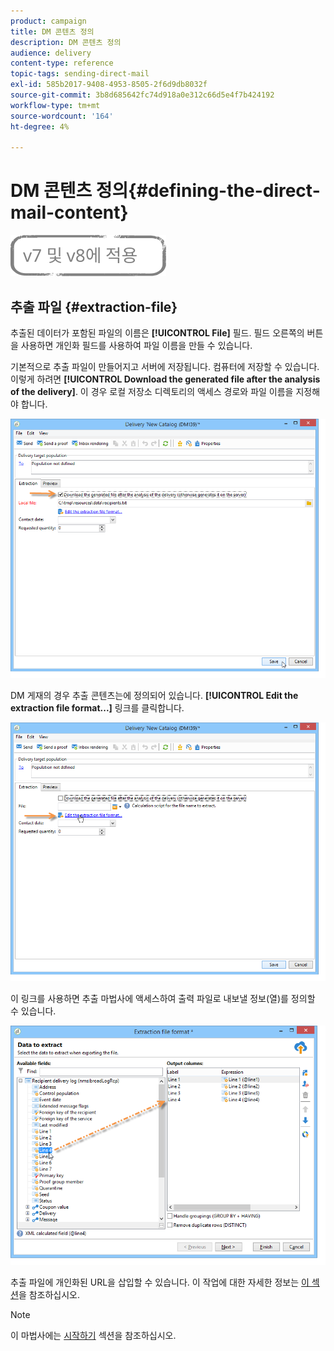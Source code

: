 ```yaml
---
product: campaign
title: DM 콘텐츠 정의
description: DM 콘텐츠 정의
audience: delivery
content-type: reference
topic-tags: sending-direct-mail
exl-id: 585b2017-9408-4953-8505-2f6d9db8032f
source-git-commit: 3b8d685642fc74d918a0e312c66d5e4f7b424192
workflow-type: tm+mt
source-wordcount: '164'
ht-degree: 4%

---
```


# DM 콘텐츠 정의{#defining-the-direct-mail-content}

![](../../assets/common.svg)

## 추출 파일 {#extraction-file}

추출된 데이터가 포함된 파일의 이름은 **[!UICONTROL File]** 필드. 필드 오른쪽의 버튼을 사용하면 개인화 필드를 사용하여 파일 이름을 만들 수 있습니다.

기본적으로 추출 파일이 만들어지고 서버에 저장됩니다. 컴퓨터에 저장할 수 있습니다. 이렇게 하려면 **[!UICONTROL Download the generated file after the analysis of the delivery]**. 이 경우 로컬 저장소 디렉토리의 액세스 경로와 파일 이름을 지정해야 합니다.

![](assets/s_ncs_user_mail_delivery_local_file.png)

DM 게재의 경우 추출 콘텐츠는에 정의되어 있습니다. **[!UICONTROL Edit the extraction file format...]** 링크를 클릭합니다.

![](assets/s_ncs_user_mail_delivery_format_link.png)

이 링크를 사용하면 추출 마법사에 액세스하여 출력 파일로 내보낼 정보(열)를 정의할 수 있습니다.

![](assets/s_ncs_user_mail_delivery_format_wz.png)

추출 파일에 개인화된 URL을 삽입할 수 있습니다. 이 작업에 대한 자세한 정보는 [이 섹션](../../web/using/publishing-a-web-form.md)을 참조하십시오.

>[!NOTE]
>
>이 마법사에는 [시작하기](../../platform/using/executing-export-jobs.md) 섹션을 참조하십시오.
